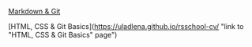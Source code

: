 [Markdown & Git](https://uladlena.github.io/rsschool-cv/cv "link to resume")

[HTML, CSS & Git Basics](https://uladlena.github.io/rsschool-cv/ "link to "HTML, CSS & Git Basics" page")
